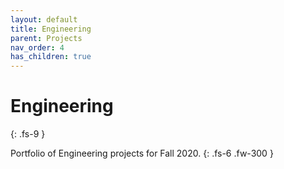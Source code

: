 ```yaml
---
layout: default
title: Engineering
parent: Projects
nav_order: 4
has_children: true
---
```

# Engineering
{: .fs-9 }

Portfolio of Engineering projects for Fall 2020. 
{: .fs-6 .fw-300 }
